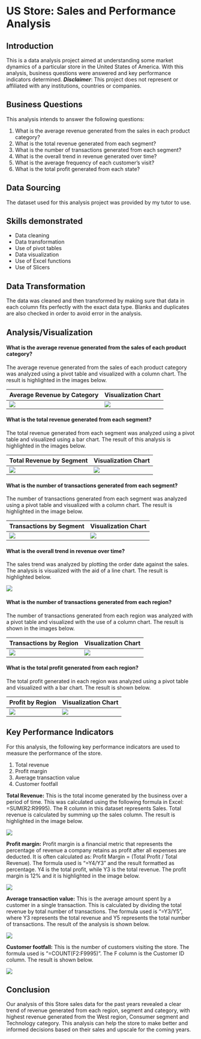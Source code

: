# US Store: Sales and Performance Analysis 

## Introduction 

This is a data analysis project aimed at understanding some market dynamics of a particular store in the United States of America. With this analysis, business questions were answered and key performance indicators determined. 
**_Disclaimer_**: This project does not represent or affiliated with any institutions, countries or companies. 

## Business Questions

This analysis intends to answer the following questions: 
1.	What is the average revenue generated from the sales in each product category? 
2.	What is the total revenue generated from each segment? 
3.	What is the number of transactions generated from each segment? 
4.	What is the overall trend in revenue generated over time? 
5.	What is the average frequency of each customer’s visit? 
6.	What is the total profit generated from each state?

## Data Sourcing 

The dataset used for this analysis project was provided by my tutor to use. 

## Skills demonstrated
- Data cleaning
- Data transformation
- Use of pivot tables
- Data visualization
- Use of Excel functions
- Use of Slicers

## Data Transformation

The data was cleaned and then transformed by making sure that data in each column fits perfectly with the exact data type. Blanks and duplicates are also checked in order to avoid error in the analysis. 

## Analysis/Visualization 

#### What is the average revenue generated from the sales of each product category? 

The average revenue generated from the sales of each product category was analyzed using a pivot table and visualized with a column chart. The result is highlighted in the images below. 

Average Revenue by Category             |  Visualization Chart
:---------------------------------------| :---------------------------
![](average_revenue_category.png)       | ![](average_revenue_category_visual.png)


#### What is the total revenue generated from each segment? 

The total revenue generated from each segment was analyzed using a pivot table and visualized using  a bar chart. The result of this analysis is highlighted in the images below. 

Total Revenue by Segment           |   Visualization Chart
:------------------------------    | :---------------------------
![](total_revenue_segment.png)     | ![](total_revenue_segment_visual.png)


#### What is the number of transactions generated from each segment? 

The number of transactions generated from each segment was analyzed using a pivot table and visualized with a column chart. The result is highlighted in the image below. 

Transactions by Segment             |  Visualization Chart 
:---------------------------------- | :------------------------
![](transaction_segment.png)        | ![](transaction_segment_visual.png)


#### What is the overall trend in revenue over time?

The sales trend was analyzed by plotting the order date against the sales. The analysis is visualized with the aid of a line chart. The result is highlighted below. 

![](sales_trend.png)

#### What is the number of transactions generated from each region? 

The number of transactions generated from each region was analyzed with a pivot table and visualized with the use of a column chart. The result is shown in the images below. 

Transactions by Region            |  Visualization Chart   
:-------------------------------  | :------------------------ 
![](transaction_region.png)       | ![](transaction_region_visual.png)


#### What is the total profit generated from each region?

The total profit generated in each region was analyzed using a pivot table and visualized with a bar chart. The result is shown below. 

Profit by Region              |     Visualization Chart
:--------------------------   | :--------------------------
![](profit_region.png)        | ![](profit_region_visual.png)

## Key Performance Indicators

For this analysis, the following key performance indicators are used to measure the performance of the store. 
1.	Total revenue 
2.	Profit margin
3.	Average transaction value
4.	Customer footfall

**Total Revenue:** This is the total income generated by the business over a period of time. This was calculated using the following formula in Excel: =SUM(R2:R9995). The R column in this dataset represents Sales. Total revenue is calculated by summing up the sales column. The result is highlighted in the image below.

![](total_revenue_kpi.png) 

**Profit margin:** Profit margin is a financial metric that represents the percentage of revenue a company retains as profit after all expenses are deducted. It is often calculated as: Profit Margin = (Total Profit / Total Revenue). The formula used is “=Y4/Y3” and the result formatted as percentage. Y4 is the total profit, while Y3 is the total revenue. The profit margin is 12% and it is highlighted in the image below. 

![](profit_margin_kpi.png)

**Average transaction value:** This is the average amount spent by a customer in a single transaction. This is calculated by dividing the total revenue by total number of transactions. The formula used is “=Y3/Y5”, where Y3 represents the total revenue and Y5 represents the total number of transactions. The result of the analysis is shown below. 

![](average_transaction_value.png)

**Customer footfall:** This is the number of customers visiting the store. The formula used is “=COUNT(F2:F9995)”. The F column is the Customer ID column. The result is shown below. 

![](customer_footfall.png)

## Conclusion 

Our analysis of this Store sales data for the past years revealed a clear trend of revenue generated from each region, segment and category, with highest revenue generated from the West region, Consumer segment and Technology category. This analysis can help the store to make better and informed decisions based on their sales and upscale for the coming years. 
